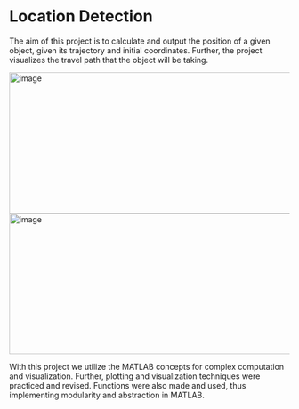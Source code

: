 # Location Detection

The aim of this project is to calculate and output the position of a given object, given its trajectory and initial 
coordinates. Further, the project visualizes the travel path that the object will be taking.

<img width="545" height="254" alt="image" src="https://github.com/user-attachments/assets/832f9aea-def7-42c0-83dc-027b10cb3e43" />
<img width="541" height="253" alt="image" src="https://github.com/user-attachments/assets/3e9c341a-cb56-41f8-a93e-b4caea2a62e0" />

With this project we utilize the MATLAB concepts for complex computation and visualization. Further, plotting and visualization techniques were practiced and revised. 
Functions were also made and used, thus implementing modularity and abstraction in MATLAB.

